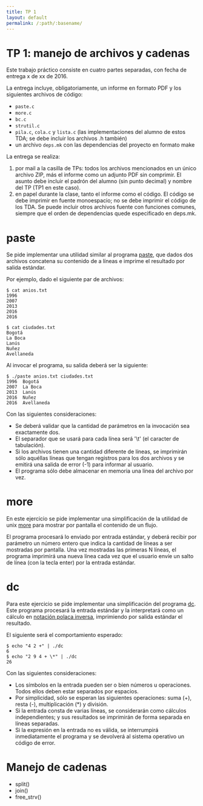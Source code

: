 ```yaml
---
title: TP 1
layout: default
permalink: /:path/:basename/
---
```


TP 1: manejo de archivos y cadenas
==================================

Este trabajo práctico consiste en cuatro partes separadas, con fecha de entrega x de xx de 2016.

La entrega incluye, obligatoriamente, un informe en formato PDF y los siguientes archivos de código:

- `paste.c`
- `more.c`
- `bc.c`
- `strutil.c`
- `pila.c`, `cola.c` y `lista.c` (las implementaciones del alumno de estos TDA; se debe incluir los archivos .h también)
- un archivo `deps.mk` con las dependencias del proyecto en formato make

La entrega se realiza:

1. por mail a la casilla de TPs: todos los archivos mencionados en un único archivo ZIP, más el informe como un adjunto PDF sin comprimir. El asunto debe incluir el padrón del alumno (sin punto decimal) y nombre del TP (TP1 en este caso).
2. en papel durante la clase, tanto el informe como el código. El código se debe imprimir en fuente monoespacio; no se debe imprimir el código de los TDA.
Se puede incluir otros archivos fuente con funciones comunes, siempre que el orden de dependencias quede especificado en deps.mk.



# paste

Se pide implementar una utilidad similar al programa [paste](http://ss64.com/bash/paste.html), que dados dos archivos concatena su contenido de a líneas e imprime el resultado por salida estándar.

Por ejemplo, dado el siguiente par de archivos:

    $ cat anios.txt
    1996
    2007
    2013
    2016
    2016

    $ cat ciudades.txt
    Bogotá
    La Boca
    Lanús
    Nuñez
    Avellaneda

Al invocar el programa, su salida deberá ser la siguiente:

    $ ./paste anios.txt ciudades.txt
    1996  Bogotá
    2007  La Boca
    2013  Lanús
    2016  Nuñez
    2016  Avellaneda

Con las siguientes consideraciones:
  - Se deberá validar que la cantidad de parámetros en la invocación sea exactamente dos.
  - El separador que se usará para cada línea será '\t' (el caracter de tabulación).
  - Si los archivos tienen una cantidad diferente de líneas, se imprimirán sólo aquéllas líneas que tengan registros para los dos archivos y se emitirá una salida de error (-1) para informar al usuario.
  - El programa sólo debe almacenar en memoria una línea del archivo por vez.


# more

En este ejercicio se pide implementar una simplificación de la utilidad de unix [more](http://ss64.com/bash/more.html) para mostrar por pantalla el contenido de un flujo.

El programa procesará lo enviado por entrada estándar, y deberá recibir por parámetro un número entero que indica la cantidad de líneas a ser mostradas por pantalla. Una vez mostradas las primeras N líneas, el programa imprimirá una nueva línea cada vez que el usuario envíe un salto de línea (con la tecla enter) por la entrada estándar.


# dc

Para este ejercicio se pide implementar una simplificación del programa [dc](http://ss64.com/bash/dc.html). Este programa procesará la entrada estándar y la interpretará como un cálculo en [notación polaca inversa](https://en.wikipedia.org/wiki/Reverse_Polish_notation), imprimiendo por salida estándar el resultado.

El siguiente será el comportamiento esperado:

    $ echo "4 2 +" | ./dc
    6
    $ echo "2 9 4 + \*" | ./dc
    26

Con las siguientes consideraciones:
- Los símbolos en la entrada pueden ser o bien números u operaciones. Todos ellos deben estar separados por espacios.
- Por simplicidad, sólo se esperan las siguientes operaciones: suma (+), resta (-), multiplicación (\*) y división.
- Si la entrada consta de varias líneas, se considerarán como cálculos independientes; y sus resultados se imprimirán de forma separada en líneas separadas.
- Si la expresión en la entrada no es válida, se interrumpirá inmediatamente el programa y se devolverá al sistema operativo un código de error.


# Manejo de cadenas
- split()
- join()
- free_strv()
